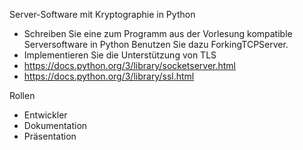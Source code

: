 Server-Software mit Kryptographie in Python

* Schreiben Sie eine zum Programm aus der Vorlesung kompatible Serversoftware in Python Benutzen Sie dazu ForkingTCPServer.
* Implementieren Sie die Unterstützung von TLS
* https://docs.python.org/3/library/socketserver.html
* https://docs.python.org/3/library/ssl.html

Rollen
* Entwickler 
* Dokumentation
* Präsentation